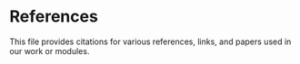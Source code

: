 # References

This file provides citations for various references, links, and papers used in our work or modules.

